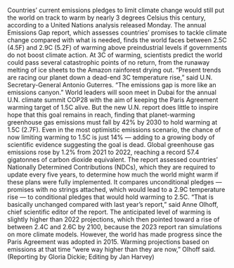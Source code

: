 Countries’ current emissions pledges to limit climate change would still put the world on track to warm by nearly 3 degrees Celsius this century, according to a United Nations analysis released Monday.
The annual Emissions Gap report, which assesses countries’ promises to tackle climate change compared with what is needed, finds the world faces between 2.5C (4.5F) and 2.9C (5.2F) of warming above preindustrial levels if governments do not boost climate action.
At 3C of warming, scientists predict the world could pass several catastrophic points of no return, from the runaway melting of ice sheets to the Amazon rainforest drying out.
“Present trends are racing our planet down a dead-end 3C temperature rise,” said U.N. Secretary-General Antonio Guterres. “The emissions gap is more like an emissions canyon.”
World leaders will soon meet in Dubai for the annual U.N. climate summit COP28 with the aim of keeping the Paris Agreement warming target of 1.5C alive.
But the new U.N. report does little to inspire hope that this goal remains in reach, finding that planet-warming greenhouse gas emissions must fall by 42% by 2030 to hold warming at 1.5C (2.7F).
Even in the most optimistic emissions scenario, the chance of now limiting warming to 1.5C is just 14% — adding to a growing body of scientific evidence suggesting the goal is dead.
Global greenhouse gas emissions rose by 1.2% from 2021 to 2022, reaching a record 57.4 gigatonnes of carbon dioxide equivalent.
The report assessed countries’ Nationally Determined Contributions (NDCs), which they are required to update every five years, to determine how much the world might warm if these plans were fully implemented.
It compares unconditional pledges — promises with no strings attached, which would lead to a 2.9C temperature rise — to conditional pledges that would hold warming to 2.5C.
“That is basically unchanged compared with last year’s report,” said Anne Olhoff, chief scientific editor of the report.
The anticipated level of warming is slightly higher than 2022 projections, which then pointed toward a rise of between 2.4C and 2.6C by 2100, because the 2023 report ran simulations on more climate models.
However, the world has made progress since the Paris Agreement was adopted in 2015. Warming projections based on emissions at that time “were way higher than they are now,” Olhoff said.
(Reporting by Gloria Dickie; Editing by Jan Harvey)